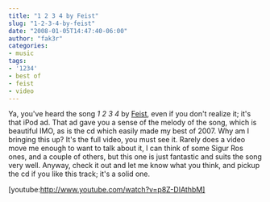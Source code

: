 ```yaml
---
title: "1 2 3 4 by Feist"
slug: "1-2-3-4-by-feist"
date: "2008-01-05T14:47:40-06:00"
author: "fak3r"
categories:
- music
tags:
- '1234'
- best of
- feist
- video
---
```


Ya, you've heard the song _1 2 3 4_ by [Feist](http://www.listentofeist.com/), even if you don't realize it; it's that iPod ad.  That ad gave you a sense of the melody of the song, which is beautiful IMO, as is the cd which easily made my best of 2007.  Why am I bringing this up?  It's the full video, you must see it.  Rarely does a video move me enough to want to talk about it, I can think of some Sigur Ros ones, and a couple of others, but this one is just fantastic and suits the song very well.  Anyway, check it out and let me know what you think, and pickup the cd if you like this track; it's a solid one.


[youtube:http://www.youtube.com/watch?v=p8Z-DIAthbM]
